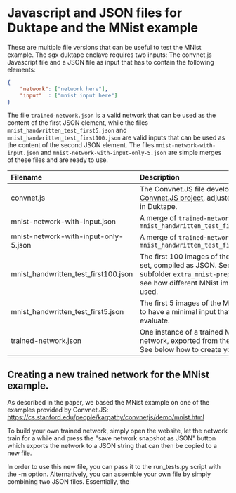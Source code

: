# Javascript and JSON files for Duktape and the MNist example

These are multiple file versions that can be useful to test the MNist example. The sgx duktape enclave requires two inputs: The convnet.js Javascript file and a JSON file as input that has to contain the following elements:

```json
{
    "network": ["network here"],
    "input"  : ["mnist input here"]
}
```

The file `trained-network.json` is a valid network that can be used as the content of the first JSON element, while the files `mnist_handwritten_test_first5.json` and `mnist_handwritten_test_first100.json` are valid inputs that can be used as the content of the second JSON element. The files `mnist-network-with-input.json` and `mnist-network-with-input-only-5.json` are simple merges of these files and are ready to use.

| Filename | Description |
| :------- | :---------- |
| convnet.js| The Convnet.JS file developed by the [Convnet.JS project](https://cs.stanford.edu/people/karpathy/convnetjs/), adjusted for usage in Duktape. |
| mnist-network-with-input.json | A merge of `trained-network.json` and `mnist_handwritten_test_first100.json` |
| mnist-network-with-input-only-5.json | A merge of `trained-network.json` and `mnist_handwritten_test_first5.json` |
| mnist_handwritten_test_first100.json | The first 100 images of the MNist test set, compiled as JSON. See the subfolder `extra_mnist-preparation` to see how different MNist images can be used.| 
| mnist_handwritten_test_first5.json | The first 5 images of the MNist test set to have a minimal input that is fast to evaluate.| 
| trained-network.json | One instance of a trained MNist network, exported from the browser. See below how to create your own.|

## Creating a new trained network for the MNist example.

As described in the paper, we based the MNist example on one of the examples provided by Convnet.JS: https://cs.stanford.edu/people/karpathy/convnetjs/demo/mnist.html

To build your own trained network, simply open the website, let the network train for a while and press the "save network snapshot as JSON" button which exports the network to a JSON string that can then be copied to a new file.

In order to use this new file, you can pass it to the run_tests.py script with the -m option. Alternatively, you can assemble your own file by simply combining two JSON files. Essentially, the 